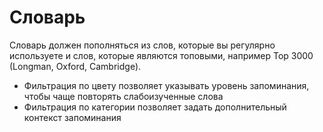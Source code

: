 # Словарь

Словарь должен пополняться из слов, которые вы регулярно используете и слов, которые являются топовыми, например Top 3000 (Longman, Oxford, Cambridge).

* Фильтрация по цвету позволяет указывать уровень запоминания, чтобы чаще повторять слабоизученные слова
* Фильтрация по категории позволяет задать дополнительный контекст запоминания